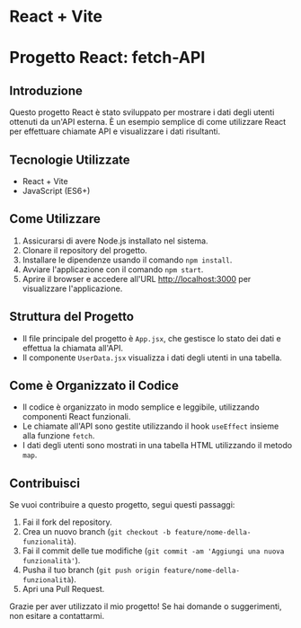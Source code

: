 # React + Vite

# Progetto React: fetch-API

## Introduzione
Questo progetto React è stato sviluppato per mostrare i dati degli utenti ottenuti da un'API esterna. È un esempio semplice di come utilizzare React per effettuare chiamate API e visualizzare i dati risultanti.

## Tecnologie Utilizzate
- React + Vite
- JavaScript (ES6+)

## Come Utilizzare
1. Assicurarsi di avere Node.js installato nel sistema.
2. Clonare il repository del progetto.
3. Installare le dipendenze usando il comando `npm install`.
4. Avviare l'applicazione con il comando `npm start`.
5. Aprire il browser e accedere all'URL [http://localhost:3000](http://localhost:3000) per visualizzare l'applicazione.

## Struttura del Progetto
- Il file principale del progetto è `App.jsx`, che gestisce lo stato dei dati e effettua la chiamata all'API.
- Il componente `UserData.jsx` visualizza i dati degli utenti in una tabella.

## Come è Organizzato il Codice
- Il codice è organizzato in modo semplice e leggibile, utilizzando componenti React funzionali.
- Le chiamate all'API sono gestite utilizzando il hook `useEffect` insieme alla funzione `fetch`.
- I dati degli utenti sono mostrati in una tabella HTML utilizzando il metodo `map`.

## Contribuisci
Se vuoi contribuire a questo progetto, segui questi passaggi:
1. Fai il fork del repository.
2. Crea un nuovo branch (`git checkout -b feature/nome-della-funzionalità`).
3. Fai il commit delle tue modifiche (`git commit -am 'Aggiungi una nuova funzionalità'`).
4. Pusha il tuo branch (`git push origin feature/nome-della-funzionalità`).
5. Apri una Pull Request.

Grazie per aver utilizzato il mio progetto! Se hai domande o suggerimenti, non esitare a contattarmi.




